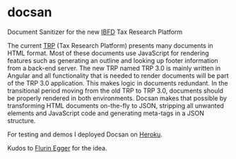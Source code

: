 # docsan
Document Sanitizer for the new [IBFD](https://www.ibfd.org) Tax Research Platform

The current [TRP](https://online.ibfd.org/kbase) (Tax Research Platform) presents many documents in HTML format. Most of these documents use JavaScript for rendering features such as generating an outline and looking up footer information from a back-end server.
The new TRP named TRP 3.0 is mainly written in Angular and all functionality that is needed to render documents will be part of the TRP 3.0 application. This makes logic in documents redundant. In the transitional period moving from the old TRP to TRP 3.0, documents should be properly rendered in both environments. Docsan makes that possible by transforming HTML documents on-the-fly to JSON, stripping all unwanted elements and JavaScript code and generating meta-tags in a JSON structure.

For testing and demos I deployed Docsan on [Heroku](https://docsan.herokuapp.com).

Kudos to [Flurin Egger](https://nl.linkedin.com/in/flurinegger) for the idea.

